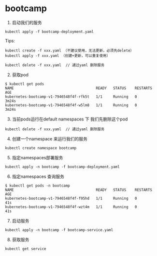 # bootcamp

1. 启动我们的服务

``` 
kubectl apply -f bootcamp-deployment.yaml
```

Tips:

``` 
kubectl create -f xxx.yaml （不建议使用，无法更新，必须先delete）
kubectl apply -f xxx.yaml （创建+更新，可以重复使用）

kubectl delete -f xxx.yaml  // 通过yaml 删除服务
```

2. 获取pod

``` 
$ kubectl get pods  
NAME                                      READY   STATUS    RESTARTS   AGE
kubernetes-bootcamp-v1-7946548f4f-rfk5t   1/1     Running   0          3m24s
kubernetes-bootcamp-v1-7946548f4f-w5lm8   1/1     Running   0          3m24s
```

3. 当前pods运行在default namespaces 下 我们先删除这个pod

``` 
kubectl delete -f xxx.yaml  // 通过yaml 删除服务
```

4. 创建一个namespace 来运行我们的服务

``` 
kubectl create namespace bootcamp
```

5. 指定namespaces部署服务

``` 
kubectl apply -n bootcamp -f bootcamp-deployment.yaml
```

6. 指定namespaces 查询服务

``` 
$ kubectl get pods -n bootcamp
NAME                                      READY   STATUS    RESTARTS   AGE
kubernetes-bootcamp-v1-7946548f4f-f95hd   1/1     Running   0          41s
kubernetes-bootcamp-v1-7946548f4f-wzt4m   1/1     Running   0          41s
```

7. 启动服务 

``` 
kubectl apply -n bootcamp -f bootcamp-service.yaml
```

8. 获取服务

``` 
kubectl get service
```
